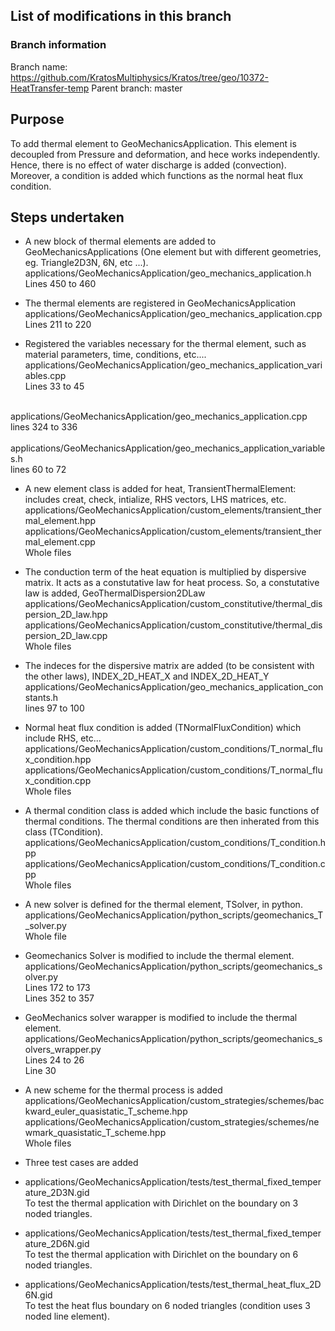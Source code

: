 ## List of modifications in this branch

### Branch information
Branch name: https://github.com/KratosMultiphysics/Kratos/tree/geo/10372-HeatTransfer-temp
Parent branch: master

## Purpose
To add thermal element to GeoMechanicsApplication. This element is decoupled from Pressure and deformation, and hece works independently. Hence, there is no effect of water discharge is added (convection).
Moreover, a condition is added which functions as the normal heat flux condition.

## Steps undertaken
- A new block of thermal elements are added to GeoMechanicsApplications (One element but with different geometries, eg. Triangle2D3N, 6N, etc ...). <br>
applications/GeoMechanicsApplication/geo_mechanics_application.h <br>
Lines 450 to 460

- The thermal elements are registered in GeoMechanicsApplication <br>
applications/GeoMechanicsApplication/geo_mechanics_application.cpp <br>
Lines 211 to 220

- Registered the variables necessary for the thermal element, such as material parameters, time, conditions, etc.... <br>
applications/GeoMechanicsApplication/geo_mechanics_application_variables.cpp <br>
Lines 33 to 45 <br>
<br>
applications/GeoMechanicsApplication/geo_mechanics_application.cpp <br>
lines 324 to 336 <br>
<br>
applications/GeoMechanicsApplication/geo_mechanics_application_variables.h <br>
lines 60 to 72

- A new element class is added for heat, TransientThermalElement: includes creat, check, intialize, RHS vectors, LHS matrices, etc.<br>
applications/GeoMechanicsApplication/custom_elements/transient_thermal_element.hpp <br>
applications/GeoMechanicsApplication/custom_elements/transient_thermal_element.cpp <br>
Whole files

- The conduction term of the heat equation is multiplied by dispersive matrix. It acts as a constutative law for heat process. So, a constutative law is added, GeoThermalDispersion2DLaw <br>
applications/GeoMechanicsApplication/custom_constitutive/thermal_dispersion_2D_law.hpp <br>
applications/GeoMechanicsApplication/custom_constitutive/thermal_dispersion_2D_law.cpp <br>
Whole files

- The indeces for the dispersive matrix are added (to be consistent with the other laws), INDEX_2D_HEAT_X and INDEX_2D_HEAT_Y <br>
applications/GeoMechanicsApplication/geo_mechanics_application_constants.h <br>
lines 97 to 100

- Normal heat flux condition is added (TNormalFluxCondition) which include RHS, etc... <br>
applications/GeoMechanicsApplication/custom_conditions/T_normal_flux_condition.hpp <br>
applications/GeoMechanicsApplication/custom_conditions/T_normal_flux_condition.cpp <br>
Whole files

- A thermal condition class is added which include the basic functions of thermal conditions. The thermal conditions are then inherated from this class (TCondition). <br>
applications/GeoMechanicsApplication/custom_conditions/T_condition.hpp <br>
applications/GeoMechanicsApplication/custom_conditions/T_condition.cpp <br>
Whole files

- A new solver is defined for the thermal element, TSolver, in python. <br>
applications/GeoMechanicsApplication/python_scripts/geomechanics_T_solver.py <br>
Whole file

- Geomechanics Solver is modified to include the thermal element. <br>
applications/GeoMechanicsApplication/python_scripts/geomechanics_solver.py <br>
Lines 172 to 173 <br>
Lines 352 to 357

- GeoMechanics solver warapper is modified to include the thermal element. <br>
applications/GeoMechanicsApplication/python_scripts/geomechanics_solvers_wrapper.py <br>
Lines 24 to 26 <br>
Line 30

- A new scheme for the thermal process is added <br>
applications/GeoMechanicsApplication/custom_strategies/schemes/backward_euler_quasistatic_T_scheme.hpp <br>
applications/GeoMechanicsApplication/custom_strategies/schemes/newmark_quasistatic_T_scheme.hpp <br>
Whole files

- Three test cases are added
- applications/GeoMechanicsApplication/tests/test_thermal_fixed_temperature_2D3N.gid <br>
To test the thermal application with Dirichlet on the boundary on 3 noded triangles.
- applications/GeoMechanicsApplication/tests/test_thermal_fixed_temperature_2D6N.gid <br>
To test the thermal application with Dirichlet on the boundary on 6 noded triangles.
- applications/GeoMechanicsApplication/tests/test_thermal_heat_flux_2D6N.gid <br>
To test the heat flus boundary on 6 noded triangles (condition uses 3 noded line element). 